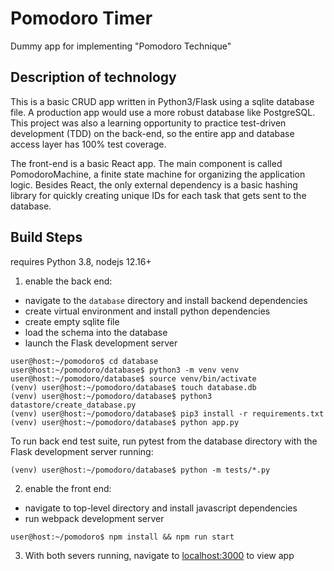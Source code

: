 # Pomodoro Timer

Dummy app for implementing "Pomodoro Technique"


## Description of technology

This is a basic CRUD app written in Python3/Flask using a sqlite database
file.  A production app would use a more robust database like PostgreSQL. This
project was also a learning opportunity to practice test-driven development
(TDD) on the back-end, so the entire app and database access layer has 100%
test coverage.

The front-end is a basic React app. The main component is called 
PomodoroMachine, a finite state machine for organizing the application logic.
Besides React, the only external dependency is a basic hashing library for
quickly creating unique IDs for each task that gets sent to the database.


## Build Steps

requires Python 3.8, nodejs 12.16+

1. enable the back end:
- navigate to the `database` directory and install backend dependencies 
- create virtual environment and install python dependencies
- create empty sqlite file
- load the schema into the database
- launch the Flask development server

```console
user@host:~/pomodoro$ cd database 
user@host:~/pomodoro/database$ python3 -m venv venv
user@host:~/pomodoro/database$ source venv/bin/activate
(venv) user@host:~/pomodoro/database$ touch database.db 
(venv) user@host:~/pomodoro/database$ python3 datastore/create_database.py 
(venv) user@host:~/pomodoro/database$ pip3 install -r requirements.txt
(venv) user@host:~/pomodoro/database$ python app.py
```

To run back end test suite, run pytest from the database directory with the
Flask development server running:

```console
(venv) user@host:~/pomodoro/database$ python -m tests/*.py
```

2. enable the front end:
- navigate to top-level directory and install javascript dependencies
- run webpack development server

```console
user@host:~/pomodoro$ npm install && npm run start
```

3. With both severs running, navigate to [localhost:3000](http://localhost:3000) to view app
